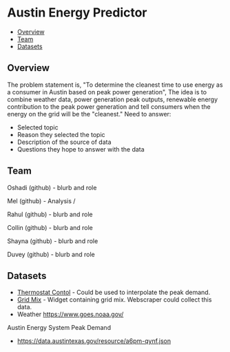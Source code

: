 # Austin Energy Predictor

* [Overview](#overview)
* [Team](#team)
* [Datasets](#datasets)

## Overview
The problem statement is, "To determine the cleanest time to use energy as a consumer in Austin based on peak power generation", The idea is to combine weather data, power generation peak outputs, renewable energy contribution to the peak power generation and tell consumers when the energy on the grid will be the "cleanest."
Need to answer:
* Selected topic
* Reason they selected the topic
* Description of the source of data
* Questions they hope to answer with the data

## Team

Oshadi (github) - blurb and role

Mel (github) - Analysis / 

Rahul (github) - blurb and role

Collin (github) - blurb and role

Shayna (github) - blurb and role

Duvey (github) - blurb and role

## Datasets
* [Thermostat Contol](https://data.austintexas.gov/Utilities-and-City-Services/Power-Partner-Thermostat-Program/7jgb-hbdr) - Could be used to interpolate the peak demand.
* [Grid Mix](https://austinenergy.com/ae/about/environment/renewable-power-generation) - Widget containing grid mix. Webscraper could collect this data.
* Weather https://www.goes.noaa.gov/

Austin Energy System Peak Demand
* https://data.austintexas.gov/resource/a6pm-qynf.json
